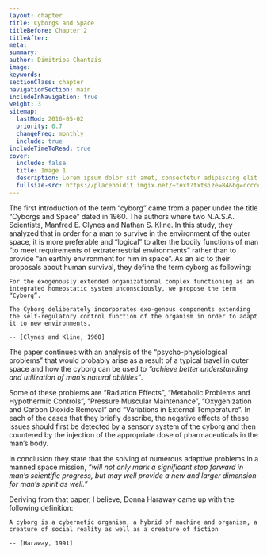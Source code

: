 ```yaml
---
layout: chapter
title: Cyborgs and Space
titleBefore: Chapter 2
titleAfter:
meta:
summary:
author: Dimitrios Chantzis
image:
keywords:
sectionClass: chapter
navigationSection: main
includeInNavigation: true
weight: 3
sitemap:
  lastMod: 2016-05-02
  priority: 0.7
  changeFreq: monthly
  include: true
includeTimeToRead: true
cover:
  include: false
  title: Image 1
  description: Lorem ipsum dolor sit amet, consectetur adipiscing elit.
  fullsize-src: https://placeholdit.imgix.net/~text?txtsize=84&bg=cccccc&txt=cover-image-1&w=1653&h=1167
---
```


The first introduction of the term “cyborg” came from a paper under the title “Cyborgs and Space” dated in 1960. The authors where two N.A.S.A. Scientists, Manfred E. Clynes and Nathan S. Kline. In this study, they analyzed that in order for a man to survive in the environment of the outer space, it is more preferable and “logical” to alter the bodily functions of man “to meet requirements of extraterrestrial environments” rather than to provide “an earthly environment for him in space”. As an aid to their proposals about human survival, they define the term cyborg as following:

```
For the exogenously extended organizational complex functioning as an integrated homeostatic system unconsciously, we propose the term “Cyborg”.

The Cyborg deliberately incorporates exo-genous components extending the self-regulatory control function of the organism in order to adapt it to new environments.

-- [Clynes and Kline, 1960]
```

The paper continues with an analysis of the “psycho-physiological problems” that would probably arise as a result of a typical travel in outer space and how the cyborg can be used to *“achieve better understanding and utilization of man’s natural abilities”*.

Some of these problems are “Radiation Effects”, “Metabolic Problems and Hypothermic Controls”, “Pressure Muscular Maintenance”, “Oxygenization and Carbon Dioxide Removal” and “Variations in External Temperature”. In each of the cases that they briefly describe, the negative effects of these issues should first be detected by a sensory system of the cyborg and then countered by the injection of the appropriate dose of pharmaceuticals in the man’s body.

In conclusion they state that the solving of numerous adaptive problems in a manned space mission, *“will not only mark a significant step forward in man’s scientific progress, but may well provide a new and larger dimension for man’s spirit as well.”*

Deriving from that paper, I believe, Donna Haraway came up with the following definition:

```
A cyborg is a cybernetic organism, a hybrid of machine and organism, a creature of social reality as well as a creature of fiction

-- [Haraway, 1991]
```
